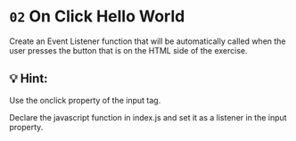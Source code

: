 # `02` On Click Hello World

Create an Event Listener function that will be automatically called when the user presses the button that is on the HTML side of the exercise.

## 💡 Hint: 

Use the onclick property of the input tag.

Declare the javascript function in index.js and set it as a listener in the input property.